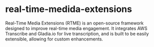 # real-time-medida-extensions
Real-Time Media Extensions (RTME) is an open-source framework designed to improve real-time media engagement. It integrates AWS Transcribe and Gladia.io for live transcription, and is built to be easily extensible, allowing for custom enhancements.

